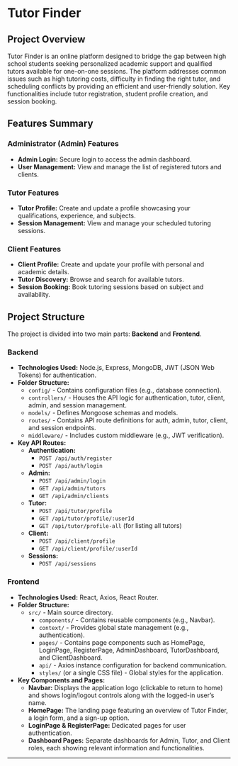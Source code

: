 # Tutor Finder

## Project Overview

Tutor Finder is an online platform designed to bridge the gap between high school students seeking personalized academic support and qualified tutors available for one-on-one sessions. The platform addresses common issues such as high tutoring costs, difficulty in finding the right tutor, and scheduling conflicts by providing an efficient and user-friendly solution. Key functionalities include tutor registration, student profile creation, and session booking.

## Features Summary

### Administrator (Admin) Features
- **Admin Login:** Secure login to access the admin dashboard.
- **User Management:** View and manage the list of registered tutors and clients.

### Tutor Features
- **Tutor Profile:** Create and update a profile showcasing your qualifications, experience, and subjects.
- **Session Management:** View and manage your scheduled tutoring sessions.

### Client Features
- **Client Profile:** Create and update your profile with personal and academic details.
- **Tutor Discovery:** Browse and search for available tutors.
- **Session Booking:** Book tutoring sessions based on subject and availability.

## Project Structure

The project is divided into two main parts: **Backend** and **Frontend**.

### Backend
- **Technologies Used:** Node.js, Express, MongoDB, JWT (JSON Web Tokens) for authentication.
- **Folder Structure:**
  - `config/` - Contains configuration files (e.g., database connection).
  - `controllers/` - Houses the API logic for authentication, tutor, client, admin, and session management.
  - `models/` - Defines Mongoose schemas and models.
  - `routes/` - Contains API route definitions for auth, admin, tutor, client, and session endpoints.
  - `middleware/` - Includes custom middleware (e.g., JWT verification).
- **Key API Routes:**
  - **Authentication:**  
    - `POST /api/auth/register`  
    - `POST /api/auth/login`
  - **Admin:**  
    - `POST /api/admin/login`  
    - `GET /api/admin/tutors`  
    - `GET /api/admin/clients`
  - **Tutor:**  
    - `POST /api/tutor/profile`  
    - `GET /api/tutor/profile/:userId`  
    - `GET /api/tutor/profile-all` (for listing all tutors)
  - **Client:**  
    - `POST /api/client/profile`  
    - `GET /api/client/profile/:userId`
  - **Sessions:**  
    - `POST /api/sessions`

### Frontend
- **Technologies Used:** React, Axios, React Router.
- **Folder Structure:**
  - `src/` - Main source directory.
    - `components/` - Contains reusable components (e.g., Navbar).
    - `context/` - Provides global state management (e.g., authentication).
    - `pages/` - Contains page components such as HomePage, LoginPage, RegisterPage, AdminDashboard, TutorDashboard, and ClientDashboard.
    - `api/` - Axios instance configuration for backend communication.
    - `styles/` (or a single CSS file) - Global styles for the application.
- **Key Components and Pages:**
  - **Navbar:** Displays the application logo (clickable to return to home) and shows login/logout controls along with the logged-in user’s name.
  - **HomePage:** The landing page featuring an overview of Tutor Finder, a login form, and a sign-up option.
  - **LoginPage & RegisterPage:** Dedicated pages for user authentication.
  - **Dashboard Pages:** Separate dashboards for Admin, Tutor, and Client roles, each showing relevant information and functionalities.

---


